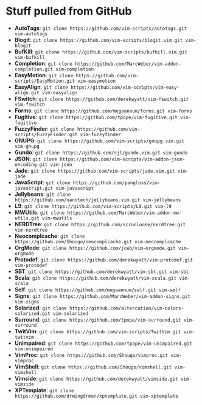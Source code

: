 # Stuff pulled from GitHub

* **AutoTags**:      `git clone https://github.com/vim-scripts/autotags.git vim-autotags`
* **Blogit**:        `git clone https://github.com/vim-scripts/blogit.vim.git vim-blogit`
* **BufKill**:       `git clone https://github.com/vim-scripts/bufkill.vim.git vim-bufkill`
* **Completion**:    `git clone https://github.com/MarcWeber/vim-addon-completion.git vim-completion`
* **EasyMotion**:    `git clone https://github.com/vim-scripts/EasyMotion.git vim-easymotion`
* **EasyAlign**:     `git clone https://github.com/vim-scripts/vim-easy-align.git vim-easyalign`
* **FSwitch**:       `git clone https://github.com/derekwyatt/vim-fswitch.git vim-fswitch`
* **Forms**:         `git clone https://github.com/megaannum/forms.git vim-forms`
* **Fugitive**:      `git clone https://github.com/tpope/vim-fugitive.git vim-fugitive`
* **FuzzyFinder**:   `git clone https://github.com/vim-scripts/FuzzyFinder.git vim-fuzzyfinder`
* **GNUPG**:         `git clone https://github.com/vim-scripts/gnupg.vim.git vim-gnupg`
* **Gundo**:         `git clone https://github.com/sjl/gundo.vim.git vim-gundo`
* **JSON**:          `git clone https://github.com/vim-scripts/vim-addon-json-encoding.git vim-json`
* **Jade**:          `git clone https://github.com/vim-scripts/jade.vim.git vim-jade`
* **JavaScript**:    `git clone https://github.com/pangloss/vim-javascript.git vim-javascript`
* **Jellybeans**:    `git clone https://github.com/nanotech/jellybeans.vim.git vim-jellybeans`
* **L9**:            `git clone https://github.com/vim-scripts/L9.git vim-l9`
* **MWUtils**:       `git clone https://github.com/MarcWeber/vim-addon-mw-utils.git vim-mwutils`
* **NERDTree**:      `git clone https://github.com/scrooloose/nerdtree.git vim-nerdtree`
* **Neocomplcache**: `git clone https://github.com/Shougo/neocomplcache.git vim-neocomplcache`
* **OrgMode**:       `git clone https://github.com/jceb/vim-orgmode.git vim-orgmode`
* **Protodef**:      `git clone https://github.com/derekwyatt/vim-protodef.git vim-protodef`
* **SBT**:           `git clone https://github.com/derekwyatt/vim-sbt.git vim-sbt`
* **Scala**:         `git clone https://github.com/derekwyatt/vim-scala.git vim-scala`
* **Self**:          `git clone https://github.com/megaannum/self.git vim-self`
* **Signs**:         `git clone https://github.com/MarcWeber/vim-addon-signs.git vim-signs`
* **Solarized**:     `git clone https://github.com/altercation/vim-colors-solarized.git vim-solarized`
* **Surround**:      `git clone https://github.com/tpope/vim-surround.git vim-surround`
* **TwitVim**:       `git clone https://github.com/vim-scripts/TwitVim.git vim-twitvim`
* **Unimpaired**:    `git clone https://github.com/tpope/vim-unimpaired.git vim-unimpaired`
* **VimProc**:       `git clone https://github.com/Shougo/vimproc.git vim-vimproc`
* **VimShell**:      `git clone https://github.com/Shougo/vimshell.git vim-vimshell`
* **Vimside**:       `git clone https://github.com/derekwyatt/vimside.git vim-vimside`
* **XPTemplate**:    `git clone https://github.com/drmingdrmer/xptemplate.git vim-xptemplate`
